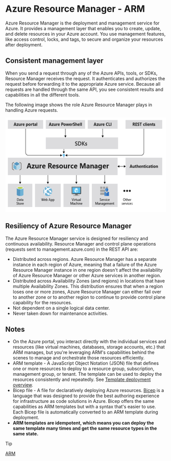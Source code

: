 # Azure Resource Manager - ARM

Azure Resource Manager is the deployment and management service for Azure. It provides a management layer that enables you to create, update, and delete resources in your Azure account. You use management features, like access control, locks, and tags, to secure and organize your resources after deployment.

## Consistent management layer

When you send a request through any of the Azure APIs, tools, or SDKs, Resource Manager receives the request. It authenticates and authorizes the request before forwarding it to the appropriate Azure service. Because all requests are handled through the same API, you see consistent results and capabilities in all the different tools.

The following image shows the role Azure Resource Manager plays in handling Azure requests.

<img src="./img/arm.png" alt="ARM Service" width="563" height="296">

## Resiliency of Azure Resource Manager

The Azure Resource Manager service is designed for resiliency and continuous availability. Resource Manager and control plane operations (requests sent to management.azure.com) in the REST API are:

- Distributed across regions. Azure Resource Manager has a separate instance in each region of Azure, meaning that a failure of the Azure Resource Manager instance in one region doesn't affect the availability of Azure Resource Manager or other Azure services in another region.
- Distributed across Availability Zones (and regions) in locations that have multiple Availability Zones. This distribution ensures that when a region loses one or more zones, Azure Resource Manager can either fail over to another zone or to another region to continue to provide control plane capability for the resources.
- Not dependent on a single logical data center.
- Never taken down for maintenance activities.

## Notes

- On the Azure portal, you interact directly with the individual services and resources (like virtual machines, databases, storage accounts, etc.) that ARM manages, but you're leveraging ARM's capabilities behind the scenes to manage and orchestrate those resources efficiently.
- ARM template - A JavaScript Object Notation (JSON) file that defines one or more resources to deploy to a resource group, subscription, management group, or tenant. The template can be used to deploy the resources consistently and repeatedly. See [Template deployment overview](https://learn.microsoft.com/en-us/azure/azure-resource-manager/templates/overview).
- Bicep file - A file for declaratively deploying Azure resources. [Bicep](../Extras/What%20is%20bicep.md) is a language that was designed to provide the best authoring experience for infrastructure as code solutions in Azure. Bicep offers the same capabilities as ARM templates but with a syntax that's easier to use. Each Bicep file is automatically converted to an ARM template during deployment.
- **ARM templates are idempotent, which means you can deploy the same template many times and get the same resource types in the same state.**

>[!TIP]
>[ARM](https://learn.microsoft.com/en-us/azure/azure-resource-manager/management/overview)
